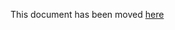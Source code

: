 This document has been moved [here](https://lyft.github.io/cartography/modules/crxcavator/schema.html)
